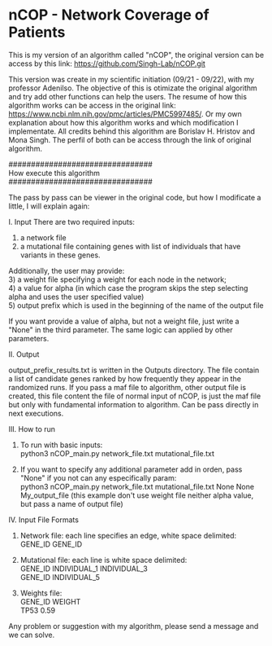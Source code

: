 # nCOP - Network Coverage of Patients

This is my version of an algorithm called "nCOP", the original version can be access by this link: https://github.com/Singh-Lab/nCOP.git

This version was create in my scientific initiation (09/21 - 09/22), with my professor Adenilso. The objective of this is otimizate the original algorithm and try add other functions can help the users. The resume of how this algorithm works can be access in the original link: https://www.ncbi.nlm.nih.gov/pmc/articles/PMC5997485/. Or my own explanation about how this algorithm works and which modification I implementate. All credits behind this algorithm are Borislav H. Hristov and Mona Singh. The perfil of both can be access through the link of original algorithm.

################################ \
How execute this algorithm\
################################

The pass by pass can be viewer in the original code, but how I modificate a little, I will explain again:

I. Input
There are two required inputs: 
1) a network file 
2) a mutational file containing genes with list of individuals that have variants in these genes. 

Additionally, the user may provide:\
3) a weight file specifying a weight for each node in the network;\
4) a value for alpha (in which case the program skips the step selecting alpha and uses the user specified value)\
5) output prefix which is used in the beginning of the name of the output file

If you want provide a value of alpha, but not a weight file, just write a "None" in the third parameter. The same logic can applied by other parameters.

II. Output

output_prefix_results.txt is written in the Outputs directory. The file contain a list of candidate genes ranked by how frequently they appear in the randomized runs. If you pass a maf file to algorithm, other output file is created, this file content the file of normal input of nCOP, is just the maf file but only with fundamental information to algorithm. Can be pass directly in next executions.

III. How to run

1. To run with basic inputs:\
  python3 nCOP_main.py network_file.txt mutational_file.txt

2. If you want to specify any additional parameter add in orden, pass "None" if you not can any especifically param:\
  python3 nCOP_main.py network_file.txt mutational_file.txt None None My_output_file (this example don't use weight file neither alpha value, but pass a name of output file)
  
IV. Input File Formats

1. Network file: each line specifies an edge, white space delimited:\
GENE_ID GENE_ID

2. Mutational file: each line is white space delimited:\
GENE_ID INDIVIDUAL_1 INDIVIDUAL_3\
GENE_ID INDIVIDUAL_5

3. Weights file:\
GENE_ID WEIGHT\
TP53 0.59

Any problem or suggestion with my algorithm, please send a message and we can solve.

